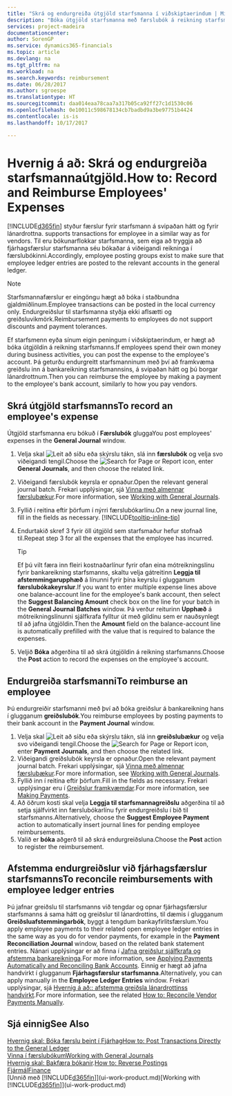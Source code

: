 ```yaml
---
title: "Skrá og endurgreiða útgjöld starfsmanna í viðskiptaerindum | Microsoft Docs"
description: "Bóka útgjöld starfsmanna með færslubók á reikning starfsmanns og bóka síðar greiðslu á bankareikning starfsmanns til að endurgreiða útgjöld í viðskiptaerindum."
services: project-madeira
documentationcenter: 
author: SorenGP
ms.service: dynamics365-financials
ms.topic: article
ms.devlang: na
ms.tgt_pltfrm: na
ms.workload: na
ms.search.keywords: reimbursement
ms.date: 06/28/2017
ms.author: sgroespe
ms.translationtype: HT
ms.sourcegitcommit: daa014eaa78caa7a317b05ca92ff27c1d1530c06
ms.openlocfilehash: 0e10011c598678134cb7badbd9a3be97751b4424
ms.contentlocale: is-is
ms.lasthandoff: 10/17/2017

---
```

# <a name="how-to-record-and-reimburse-employees-expenses"></a><span data-ttu-id="64e7d-103">Hvernig á að: Skrá og endurgreiða starfsmannaútgjöld.</span><span class="sxs-lookup"><span data-stu-id="64e7d-103">How to: Record and Reimburse Employees' Expenses</span></span>
[!INCLUDE[d365fin](includes/d365fin_md.md)]<span data-ttu-id="64e7d-104"> styður færslur fyrir starfsmann á svipaðan hátt og fyrir lánardrottna.</span><span class="sxs-lookup"><span data-stu-id="64e7d-104"> supports transactions for employee in a similar way as for vendors.</span></span> <span data-ttu-id="64e7d-105">Til eru bókunarflokkar starfsmanna, sem eiga að tryggja að fjárhagsfærslur starfsmanna séu bókaðar á viðeigandi reikninga í færslubókinni.</span><span class="sxs-lookup"><span data-stu-id="64e7d-105">Accordingly, employee posting groups exist to make sure that employee ledger entries are posted to the relevant accounts in the general ledger.</span></span>

> [!NOTE]  
> <span data-ttu-id="64e7d-106">Starfsmannafærslur er eingöngu hægt að bóka í staðbundna gjaldmiðlinum.</span><span class="sxs-lookup"><span data-stu-id="64e7d-106">Employee transactions can be posted in the local currency only.</span></span> <span data-ttu-id="64e7d-107">Endurgreiðslur til starfsmanna styðja ekki aflsætti og greiðsluvikmörk.</span><span class="sxs-lookup"><span data-stu-id="64e7d-107">Reimbursement payments to employees do not support discounts and payment tolerances.</span></span>

<span data-ttu-id="64e7d-108">Ef starfsmenn eyða sínum eigin peningum í viðskiptaerindum, er hægt að bóka útgjöldin á reikning starfsmanns.</span><span class="sxs-lookup"><span data-stu-id="64e7d-108">If employees spend their own money during business activities, you can post the expense to the employee's account.</span></span> <span data-ttu-id="64e7d-109">Þá geturðu endurgreitt starfsmanninum með því að framkvæma greiðslu inn á bankareikning starfsmannsins, á svipaðan hátt og þú borgar lánardrottnum.</span><span class="sxs-lookup"><span data-stu-id="64e7d-109">Then you can reimburse the employee by making a payment to the employee's bank account, similarly to how you pay vendors.</span></span>

## <a name="to-record-an-employees-expense"></a><span data-ttu-id="64e7d-110">Skrá útgjöld starfsmanns</span><span class="sxs-lookup"><span data-stu-id="64e7d-110">To record an employee's expense</span></span>
<span data-ttu-id="64e7d-111">Útgjöld starfsmanna eru bókuð í **Færslubók** glugga</span><span class="sxs-lookup"><span data-stu-id="64e7d-111">You post employees' expenses in the **General Journal** window.</span></span>
1. <span data-ttu-id="64e7d-112">Velja skal ![Leit að síðu eða skýrslu](media/ui-search/search_small.png "Leit að síðu eða skýrslu táknið") tákn, slá inn **færslubók** og velja svo viðeigandi tengil.</span><span class="sxs-lookup"><span data-stu-id="64e7d-112">Choose the ![Search for Page or Report](media/ui-search/search_small.png "Search for Page or Report icon") icon, enter **General Journals**, and then choose the related link.</span></span>
2. <span data-ttu-id="64e7d-113">Viðeigandi færslubók keyrsla er opnaður.</span><span class="sxs-lookup"><span data-stu-id="64e7d-113">Open the relevant general journal batch.</span></span> <span data-ttu-id="64e7d-114">Frekari upplýsingar, sjá [Vinna með almennar færslubækur](ui-work-general-journals.md).</span><span class="sxs-lookup"><span data-stu-id="64e7d-114">For more information, see [Working with General Journals](ui-work-general-journals.md).</span></span>
3. <span data-ttu-id="64e7d-115">Fyllið í reitina eftir þörfum í nýrri færslubókarlínu.</span><span class="sxs-lookup"><span data-stu-id="64e7d-115">On a new journal line, fill in the fields as necessary.</span></span> [!INCLUDE[tooltip-inline-tip](includes/tooltip-inline-tip_md.md)]    
4. <span data-ttu-id="64e7d-116">Endurtakið skref 3 fyrir öll útgjöld sem starfsmaður hefur stofnað til.</span><span class="sxs-lookup"><span data-stu-id="64e7d-116">Repeat step 3 for all the expenses that the employee has incurred.</span></span>

    > [!TIP]  
    > <span data-ttu-id="64e7d-117">Ef þú vilt færa inn fleiri kostnaðarlínur fyrir ofan eina mótreikningslínu fyrir bankareikning starfsmanns, skaltu velja gátreitinn **Leggja til afstemmingarupphæð** á línunni fyrir þína keyrslu í glugganum **færslubókakeyrslur**.</span><span class="sxs-lookup"><span data-stu-id="64e7d-117">If you want to enter multiple expense lines above one balance-account line for the employee's bank account, then select the **Suggest Balancing Amount** check box on the line for your batch in the **General Journal Batches** window.</span></span> <span data-ttu-id="64e7d-118">Þá verður reiturinn **Upphæð** á mótreikningslínunni sjálfkrafa fylltur út með gildinu sem er nauðsynlegt til að jafna útgjöldin.</span><span class="sxs-lookup"><span data-stu-id="64e7d-118">Then the **Amount** field on the balance-account line is automatically prefilled with the value that is required to balance the expenses.</span></span>
5. <span data-ttu-id="64e7d-119">Veljið **Bóka** aðgerðina til að skrá útgjöldin á reikning starfsmanns.</span><span class="sxs-lookup"><span data-stu-id="64e7d-119">Choose the **Post** action to record the expenses on the employee's account.</span></span>

## <a name="to-reimburse-an-employee"></a><span data-ttu-id="64e7d-120">Endurgreiða starfsmanni</span><span class="sxs-lookup"><span data-stu-id="64e7d-120">To reimburse an employee</span></span>
<span data-ttu-id="64e7d-121">Þú endurgreiðir starfsmanni með því að bóka greiðslur á bankareikning hans í glugganum **greiðslubók**.</span><span class="sxs-lookup"><span data-stu-id="64e7d-121">You reimburse employees by posting payments to their bank account in the **Payment Journal** window.</span></span>
1. <span data-ttu-id="64e7d-122">Velja skal ![Leit að síðu eða skýrslu](media/ui-search/search_small.png "Leit að síðu eða skýrslu táknið") tákn, slá inn **greiðslubækur** og velja svo viðeigandi tengil.</span><span class="sxs-lookup"><span data-stu-id="64e7d-122">Choose the ![Search for Page or Report](media/ui-search/search_small.png "Search for Page or Report icon") icon, enter **Payment Journals**, and then choose the related link.</span></span>
2. <span data-ttu-id="64e7d-123">Viðeigandi greiðslubók keyrsla er opnaður.</span><span class="sxs-lookup"><span data-stu-id="64e7d-123">Open the relevant payment journal batch.</span></span> <span data-ttu-id="64e7d-124">Frekari upplýsingar, sjá [Vinna með almennar færslubækur](ui-work-general-journals.md).</span><span class="sxs-lookup"><span data-stu-id="64e7d-124">For more information, see [Working with General Journals](ui-work-general-journals.md).</span></span>
3. <span data-ttu-id="64e7d-125">Fyllið inn í reitina eftir þörfum.</span><span class="sxs-lookup"><span data-stu-id="64e7d-125">Fill in the fields as necessary.</span></span> <span data-ttu-id="64e7d-126">Frekari upplýsingar eru í [Greiðslur framkvæmdar](payables-make-payments.md).</span><span class="sxs-lookup"><span data-stu-id="64e7d-126">For more information, see [Making Payments](payables-make-payments.md).</span></span>
4. <span data-ttu-id="64e7d-127">Að öðrum kosti skal velja **Leggja til starfsmannagreiðslu** aðgerðina til að setja sjálfvirkt inn færslubókarlínu fyrir endurgreiðslu í bið til starfsmanns.</span><span class="sxs-lookup"><span data-stu-id="64e7d-127">Alternatively, choose the **Suggest Employee Payment** action to automatically insert journal lines for pending employee reimbursements.</span></span>
5. <span data-ttu-id="64e7d-128">Valið er **bóka** aðgerð til að skrá endurgreiðsluna.</span><span class="sxs-lookup"><span data-stu-id="64e7d-128">Choose the **Post** action to register the reimbursement.</span></span>  

## <a name="to-reconcile-reimbursements-with-employee-ledger-entries"></a><span data-ttu-id="64e7d-129">Afstemma endurgreiðslur við fjárhagsfærslur starfsmanns</span><span class="sxs-lookup"><span data-stu-id="64e7d-129">To reconcile reimbursements with employee ledger entries</span></span>
<span data-ttu-id="64e7d-130">Þú jafnar greiðslu til starfsmanns við tengdar og opnar fjárhagsfærslur starfsmanns á sama hátt og greiðslur til lánardrottins, til dæmis í glugganum **Greiðsluafstemmingarbók**, byggt á tengdum bankayfirlitsfærslum.</span><span class="sxs-lookup"><span data-stu-id="64e7d-130">You apply employee payments to their related open employee ledger entries in the same way as you do for vendor payments, for example in the **Payment Reconciliation Journal** window, based on the related bank statement entries.</span></span> <span data-ttu-id="64e7d-131">Nánari upplýsingar er að finna í [Jafna greiðslur sjálfkrafa og afstemma bankareikninga](receivables-apply-payments-auto-reconcile-bank-accounts.md).</span><span class="sxs-lookup"><span data-stu-id="64e7d-131">For more information, see [Applying Payments Automatically and Reconciling Bank Accounts](receivables-apply-payments-auto-reconcile-bank-accounts.md).</span></span> <span data-ttu-id="64e7d-132">Einnig er hægt að jafna handvirkt í glugganum **Fjárhagsfærslur starfsmanna**.</span><span class="sxs-lookup"><span data-stu-id="64e7d-132">Alternatively, you can apply manually in the **Employee Ledger Entries** window.</span></span> <span data-ttu-id="64e7d-133">Frekari upplýsingar, sjá [Hvernig á að:: afstemma greiðsla lánardrottinss handvirkt](payables-how-apply-purchase-transactions-manually.md).</span><span class="sxs-lookup"><span data-stu-id="64e7d-133">For more information, see the related [How to: Reconcile Vendor Payments Manually](payables-how-apply-purchase-transactions-manually.md).</span></span>  

## <a name="see-also"></a><span data-ttu-id="64e7d-134">Sjá einnig</span><span class="sxs-lookup"><span data-stu-id="64e7d-134">See Also</span></span>
[<span data-ttu-id="64e7d-135">Hvernig skal: Bóka færslu beint í Fjárhag</span><span class="sxs-lookup"><span data-stu-id="64e7d-135">How to: Post Transactions Directly to the General Ledger</span></span>](finance-how-post-transactions-directly.md)  
[<span data-ttu-id="64e7d-136">Vinna í færslubókum</span><span class="sxs-lookup"><span data-stu-id="64e7d-136">Working with General Journals</span></span>](ui-work-general-journals.md)  
<span data-ttu-id="64e7d-137">[Hvernig skal: Bakfæra bókanir](finance-how-reverse-journal-posting.md).</span><span class="sxs-lookup"><span data-stu-id="64e7d-137">[How to: Reverse Postings](finance-how-reverse-journal-posting.md)</span></span>  
[<span data-ttu-id="64e7d-138">Fjármál</span><span class="sxs-lookup"><span data-stu-id="64e7d-138">Finance</span></span>](finance.md)  
<span data-ttu-id="64e7d-139">[Unnið með [!INCLUDE[d365fin](includes/d365fin_md.md)]](ui-work-product.md)</span><span class="sxs-lookup"><span data-stu-id="64e7d-139">[Working with [!INCLUDE[d365fin](includes/d365fin_md.md)]](ui-work-product.md)</span></span>  

